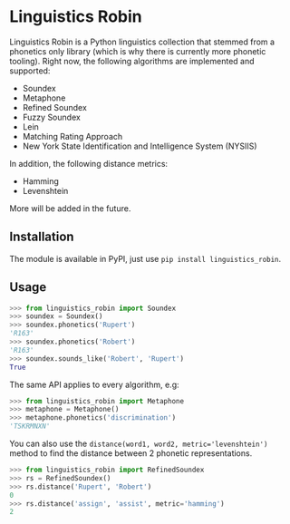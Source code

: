 # Linguistics Robin

Linguistics Robin is a Python linguistics collection that stemmed from a phonetics only library (which is why there is currently more phonetic tooling). Right now, the following algorithms are implemented and supported:

 * Soundex
 * Metaphone
 * Refined Soundex
 * Fuzzy Soundex
 * Lein
 * Matching Rating Approach
 * New York State Identification and Intelligence System (NYSIIS)
 
In addition, the following distance metrics:

 * Hamming
 * Levenshtein

More will be added in the future.

## Installation

The module is available in PyPI, just use `pip install linguistics_robin`.


## Usage

```python
>>> from linguistics_robin import Soundex
>>> soundex = Soundex()
>>> soundex.phonetics('Rupert')
'R163'
>>> soundex.phonetics('Robert')
'R163'
>>> soundex.sounds_like('Robert', 'Rupert')
True
```

The same API applies to every algorithm, e.g:

```python
>>> from linguistics_robin import Metaphone
>>> metaphone = Metaphone()
>>> metaphone.phonetics('discrimination')
'TSKRMNXN'
```

You can also use the `distance(word1, word2, metric='levenshtein')` method to find the distance between 2 phonetic representations.

```python
>>> from linguistics_robin import RefinedSoundex
>>> rs = RefinedSoundex()
>>> rs.distance('Rupert', 'Robert')
0
>>> rs.distance('assign', 'assist', metric='hamming')
2
```